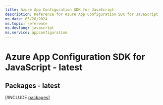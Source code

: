 ```yaml
---
title: Azure App Configuration SDK for JavaScript
description: Reference for Azure App Configuration SDK for JavaScript
ms.date: 05/28/2024
ms.topic: reference
ms.devlang: javascript
ms.service: appconfiguration
---
```

# Azure App Configuration SDK for JavaScript - latest
## Packages - latest
[!INCLUDE [packages](app-configuration-index.md)]